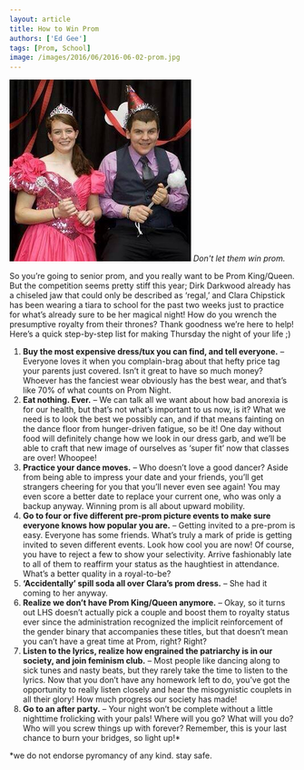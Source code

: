 ```yaml
---
layout: article
title: How to Win Prom
authors: ['Ed Gee']
tags: [Prom, School]
image: /images/2016/06/2016-06-02-prom.jpg
---
```


 <div class='centered-image-caption'>
 <img class='small-image' src='/images/2016/06/2016-06-02-prom.jpg'>
 <em>Don't let them win prom.</em>
 </div>

So you’re going to senior prom, and you really want to be Prom King/Queen. But the competition seems pretty stiff this year; Dirk Darkwood already has a chiseled jaw that could only be described as ‘regal,’ and Clara Chipstick has been wearing a tiara to school for the past two weeks just to practice for what’s already sure to be her magical night! How do you wrench the presumptive royalty from their thrones? Thank goodness we’re here to help! Here’s a quick step-by-step list for making Thursday the night of your life ;)

1. **Buy the most expensive dress/tux you can find, and tell everyone.** – Everyone loves it when you complain-brag about that hefty price tag your parents just covered. Isn’t it great to have so much money? Whoever has the fanciest wear obviously has the best wear, and that’s like 70% of what counts on Prom Night.
1. **Eat nothing. Ever.** – We can talk all we want about how bad anorexia is for our health, but that’s not what’s important to us now, is it? What we need is to look the best we possibly can, and if that means fainting on the dance floor from hunger-driven fatigue, so be it! One day without food will definitely change how we look in our dress garb, and we’ll be able to craft that new image of ourselves as ‘super fit’ now that classes are over! Whoopee!
1. **Practice your dance moves.** – Who doesn’t love a good dancer? Aside from being able to impress your date and your friends, you’ll get strangers cheering for you that you’ll never even see again! You may even score a better date to replace your current one, who was only a backup anyway. Winning prom is all about upward mobility.
1. **Go to four or five different pre-prom picture events to make sure everyone knows how popular you are.** – Getting invited to a pre-prom is easy. Everyone has some friends. What’s truly a mark of pride is getting invited to seven different events. Look how cool you are now! Of course, you have to reject a few to show your selectivity. Arrive fashionably late to all of them to reaffirm your status as the haughtiest in attendance. What’s a better quality in a royal-to-be?
1. **‘Accidentally’ spill soda all over Clara’s prom dress.** – She had it coming to her anyway.
1. **Realize we don’t have Prom King/Queen anymore.** – Okay, so it turns out LHS doesn’t actually pick a couple and boost them to royalty status ever since the administration recognized the implicit reinforcement of the gender binary that accompanies these titles, but that doesn’t mean you can’t have a great time at Prom, right? Right?
1. **Listen to the lyrics, realize how engrained the patriarchy is in our society, and join feminism club.** – Most people like dancing along to sick tunes and nasty beats, but they rarely take the time to listen to the lyrics. Now that you don’t have any homework left to do, you’ve got the opportunity to really listen closely and hear the misogynistic couplets in all their glory! How much progress our society has made!
1. **Go to an after party.** – Your night won’t be complete without a little nighttime frolicking with your pals! Where will you go? What will you do? Who will you screw things up with forever? Remember, this is your last chance to burn your bridges, so light up!*

*we do not endorse pyromancy of any kind. stay safe.
